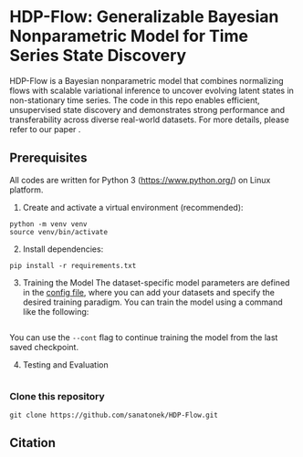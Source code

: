 #  HDP-Flow: Generalizable Bayesian Nonparametric Model for Time Series State Discovery

HDP-Flow is a Bayesian nonparametric model that combines normalizing flows with scalable variational inference to uncover evolving latent states in non-stationary time series. The code in this repo enables efficient, unsupervised state discovery and demonstrates strong performance and transferability across diverse real-world datasets. For more details, please refer to our paper []().

## Prerequisites

All codes are written for Python 3 (https://www.python.org/) on Linux platform. 

1. Create and activate a virtual environment (recommended):
```
python -m venv venv
source venv/bin/activate
```

2. Install dependencies:
```
pip install -r requirements.txt
```

3. Training the Model
The dataset-specific model parameters are defined in the [config file](experiment_config.ini), where you can add your datasets and specify the desired training paradigm. You can train the model using a command like the following:

```
```

You can use the `--cont` flag to continue training the model from the last saved checkpoint.

4. Testing and Evaluation

```
``` 
### Clone this repository
```
git clone https://github.com/sanatonek/HDP-Flow.git
```

## Citation

